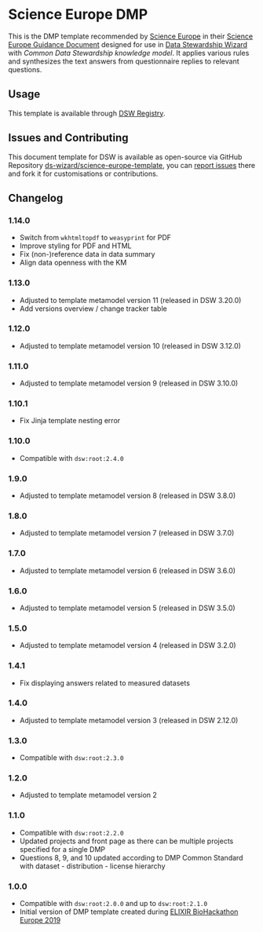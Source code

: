# Science Europe DMP

This is the DMP template recommended by [Science Europe](https://www.scienceeurope.org) in their [Science Europe Guidance Document](https://www.scienceeurope.org/media/nsxdyvqn/se_guidance_document_rdmps.pdf) designed for use in [Data Stewardship Wizard](https://ds-wizard.org) with *Common Data Stewardship knowledge model*. It applies various rules and synthesizes the text answers from questionnaire replies to relevant questions.


## Usage

This template is available through [DSW Registry](https://registry.ds-wizard.org/templates).


## Issues and Contributing

This document template for DSW is available as open-source via GitHub Repository [ds-wizard/science-europe-template](https://github.com/ds-wizard/science-europe-template), you can [report issues](https://github.com/ds-wizard/science-europe-template/issues) there and fork it for customisations or contributions.


## Changelog

### 1.14.0

- Switch from `wkhtmltopdf` to `weasyprint` for PDF
- Improve styling for PDF and HTML
- Fix (non-)reference data in data summary
- Align data openness with the KM

### 1.13.0

- Adjusted to template metamodel version 11 (released in DSW 3.20.0)
- Add versions overview / change tracker table

### 1.12.0

- Adjusted to template metamodel version 10 (released in DSW 3.12.0)

### 1.11.0

- Adjusted to template metamodel version 9 (released in DSW 3.10.0)

### 1.10.1

- Fix Jinja template nesting error

### 1.10.0

- Compatible with `dsw:root:2.4.0`

### 1.9.0

- Adjusted to template metamodel version 8 (released in DSW 3.8.0)

### 1.8.0

- Adjusted to template metamodel version 7 (released in DSW 3.7.0)

### 1.7.0

- Adjusted to template metamodel version 6 (released in DSW 3.6.0)

### 1.6.0

- Adjusted to template metamodel version 5 (released in DSW 3.5.0)

### 1.5.0

- Adjusted to template metamodel version 4 (released in DSW 3.2.0)

### 1.4.1

- Fix displaying answers related to measured datasets

### 1.4.0

- Adjusted to template metamodel version 3 (released in DSW 2.12.0)

### 1.3.0

- Compatible with `dsw:root:2.3.0`

### 1.2.0

- Adjusted to template metamodel version 2

### 1.1.0

- Compatible with `dsw:root:2.2.0`
- Updated projects and front page as there can be multiple projects specified for a single DMP
- Questions 8, 9, and 10 updated according to DMP Common Standard with dataset - distribution - license hierarchy

### 1.0.0

- Compatible with `dsw:root:2.0.0` and up to `dsw:root:2.1.0`
- Initial version of DMP template created during [ELIXIR BioHackathon Europe 2019](https://www.biohackathon-europe.org)
